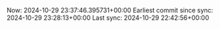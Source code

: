 Now: 2024-10-29 23:37:46.395731+00:00 Earliest commit since sync: 2024-10-29 23:28:13+00:00 Last sync: 2024-10-29 22:42:56+00:00
